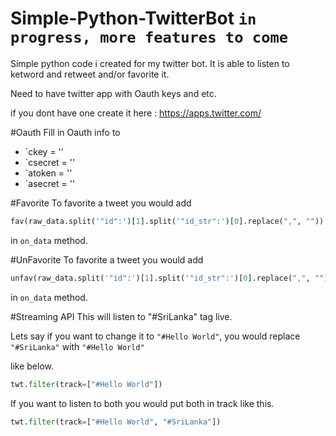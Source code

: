 # Simple-Python-TwitterBot ```in progress, more features to come```
Simple python code i created for my twitter bot. It is able to listen to ketword and retweet and/or favorite it.


Need to have twitter app with Oauth keys and etc.

if you dont have one create it here : https://apps.twitter.com/

#Oauth
Fill in Oauth info to

* `ckey = ''
* `csecret = ''
* `atoken = ''
* `asecret = ''

#Favorite
To favorite a tweet you would add

```python
fav(raw_data.split('"id":')[1].split('"id_str":')[0].replace(",", ""))
```

in ```on_data``` method. 


#UnFavorite
To favorite a tweet you would add

```python
unfav(raw_data.split('"id":')[1].split('"id_str":')[0].replace(",", ""))
```

in ```on_data``` method. 

#Streaming API
This will listen to "#SriLanka" tag live.
 
Lets say if you want to change it to ```"#Hello World"```, you would replace ```"#SriLanka"``` with ```"#Hello World"```

like below.
```python
twt.filter(track=["#Hello World"])
```

If you want to listen to both you would put both in track like this.

```python
twt.filter(track=["#Hello World", "#SriLanka"])
```


